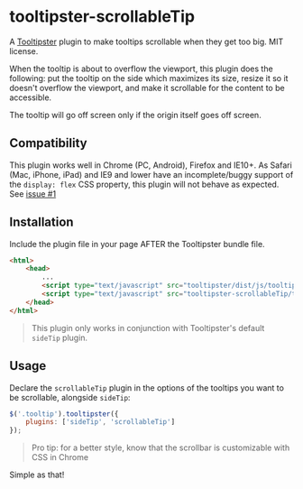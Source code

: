 # tooltipster-scrollableTip

A [Tooltipster](http://iamceege.github.io/tooltipster/) plugin to make tooltips scrollable when they get too big. MIT license.

When the tooltip is about to overflow the viewport, this plugin does the following: put the tooltip on the side which maximizes its size, resize it so it doesn't overflow the viewport, and make it scrollable for the content to be accessible.

The tooltip will go off screen only if the origin itself goes off screen.

Compatibility
-------------

This plugin works well in Chrome (PC, Android), Firefox and IE10+. As Safari (Mac, iPhone, iPad) and IE9 and lower have an incomplete/buggy support of the `display: flex` CSS property, this plugin will not behave as expected. See [issue #1](https://github.com/louisameline/tooltipster-scrollableTip/issues/1)

Installation
------------

Include the plugin file in your page AFTER the Tooltipster bundle file.

```html
<html>
    <head>
        ...
        <script type="text/javascript" src="tooltipster/dist/js/tooltipster.bundle.min.js"></script>
        <script type="text/javascript" src="tooltipster-scrollableTip/tooltipster-scrollableTip.min.js"></script>
    </head>
</html>
```

> This plugin only works in conjunction with Tooltipster's default `sideTip` plugin.

Usage
-----

Declare the `scrollableTip` plugin in the options of the tooltips you want to be scrollable, alongside `sideTip`:

```javascript
$('.tooltip').tooltipster({
    plugins: ['sideTip', 'scrollableTip']
});
```

> Pro tip: for a better style, know that the scrollbar is customizable with CSS in Chrome

Simple as that!